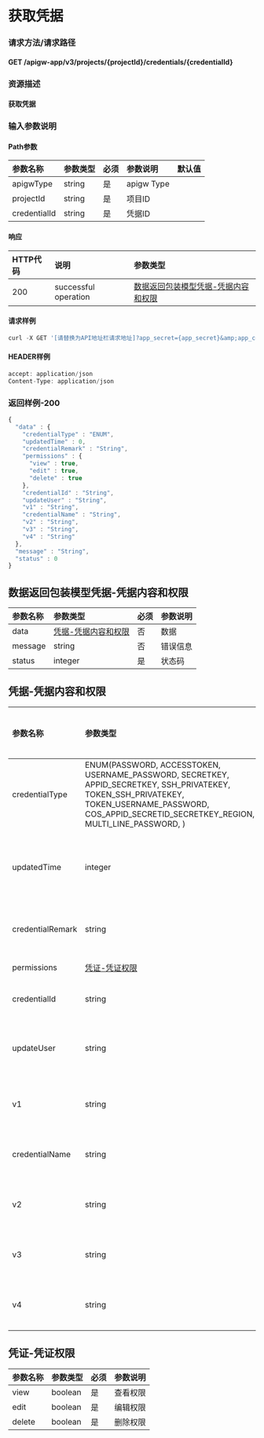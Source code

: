# 获取凭据

### 请求方法/请求路径

#### GET  /apigw-app/v3/projects/{projectId}/credentials/{credentialId}

### 资源描述

#### 获取凭据

### 输入参数说明

#### Path参数

| 参数名称 | 参数类型 | 必须 | 参数说明 | 默认值 |
| :--- | :--- | :--- | :--- | :--- |
| apigwType | string | 是 | apigw Type |  |
| projectId | string | 是 | 项目ID |  |
| credentialId | string | 是 | 凭据ID |  |

#### 响应

| HTTP代码 | 说明 | 参数类型 |
| :--- | :--- | :--- |
| 200 | successful operation | [数据返回包装模型凭据-凭据内容和权限]() |

#### 请求样例

```javascript
curl -X GET '[请替换为API地址栏请求地址]?app_secret={app_secret}&amp;app_code={app_code}'
```

#### HEADER样例

```javascript
accept: application/json
Content-Type: application/json
```

### 返回样例-200

```javascript
{
  "data" : {
    "credentialType" : "ENUM",
    "updatedTime" : 0,
    "credentialRemark" : "String",
    "permissions" : {
      "view" : true,
      "edit" : true,
      "delete" : true
    },
    "credentialId" : "String",
    "updateUser" : "String",
    "v1" : "String",
    "credentialName" : "String",
    "v2" : "String",
    "v3" : "String",
    "v4" : "String"
  },
  "message" : "String",
  "status" : 0
}
```

## 数据返回包装模型凭据-凭据内容和权限

| 参数名称 | 参数类型 | 必须 | 参数说明 |
| :--- | :--- | :--- | :--- |
| data | [凭据-凭据内容和权限]() | 否 | 数据 |
| message | string | 否 | 错误信息 |
| status | integer | 是 | 状态码 |

## 凭据-凭据内容和权限

| 参数名称 | 参数类型 | 必须 | 参数说明 |
| :--- | :--- | :--- | :--- |
| credentialType | ENUM\(PASSWORD, ACCESSTOKEN, USERNAME\_PASSWORD, SECRETKEY, APPID\_SECRETKEY, SSH\_PRIVATEKEY, TOKEN\_SSH\_PRIVATEKEY, TOKEN\_USERNAME\_PASSWORD, COS\_APPID\_SECRETID\_SECRETKEY\_REGION, MULTI\_LINE\_PASSWORD, \) | 是 | 凭据类型 |
| updatedTime | integer | 是 | 最后更新时间 |
| credentialRemark | string | 否 | 凭据描述 |
| permissions | [凭证-凭证权限]() | 是 | 权限 |
| credentialId | string | 是 | 凭据ID |
| updateUser | string | 是 | 最后更新者 |
| v1 | string | 是 | 凭据内容 |
| credentialName | string | 是 | 凭据名称 |
| v2 | string | 是 | 凭据内容 |
| v3 | string | 是 | 凭据内容 |
| v4 | string | 是 | 凭据内容 |

## 凭证-凭证权限

| 参数名称 | 参数类型 | 必须 | 参数说明 |
| :--- | :--- | :--- | :--- |
| view | boolean | 是 | 查看权限 |
| edit | boolean | 是 | 编辑权限 |
| delete | boolean | 是 | 删除权限 |

